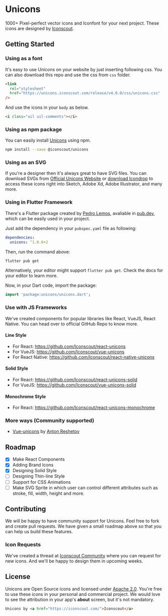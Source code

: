 # Unicons

1000+ Pixel-perfect vector icons and Iconfont for your next project. These icons are designed by [Iconscout](https://iconscout.com).

## Getting Started

### Using as a font

It's easy to use Unicons on your website by just inserting following css. You can also download this repo and use the css from `css` folder.

```html
<link
  rel="stylesheet"
  href="https://unicons.iconscout.com/release/v4.0.0/css/unicons.css"
/>
```

And use the icons in your `body` as below.

```html
<i class="uil uil-comments"></i>
```

### Using as npm package

You can easily install [Unicons](https://iconscout.com/unicons) using npm.

```bash
npm install --save @iconscout/unicons
```

### Using as an SVG

If you're a designer then it's always great to have SVG files. You can download SVGs from [Official Unicons Website](https://iconscout.com/unicons) or [download Icondrop](https://iconscout.com/icondrop) to access these icons right into Sketch, Adobe Xd, Adobe Illustrator, and many more.

### Using in Flutter Framework

There's a Flutter package created by [Pedro Lemos](https://github.com/pedrolemoz), avaliable in [pub.dev](https://pub.dev/packages/unicons), which can be easily used in your project.

Just add the dependency in your `pubspec.yaml` file as following:

```yaml
dependencies:
  unicons: ^1.0.0+2
```

Then, run the command above:

```bash
flutter pub get
```

Alternatively, your editor might support `flutter pub get`. Check the docs for your editor to learn more.

Now, in your Dart code, import the package:

```dart
import 'package:unicons/unicons.dart';
```

### Use with JS Frameworks

We've created components for popular libraries like React, VueJS, React Native. You can head over to official GitHub Repo to know more.

#### Line Style

- For React: https://github.com/Iconscout/react-unicons
- For VueJS: https://github.com/Iconscout/vue-unicons
- For React Native: https://github.com/Iconscout/react-native-unicons

#### Solid Style

- For React: https://github.com/Iconscout/react-unicons-solid
- For VueJS: https://github.com/Iconscout/vue-unicons-solid

#### Monochrome Style

- For React: https://github.com/Iconscout/react-unicons-monochrome

### More ways (Community supported)

- [Vue-unicons](https://github.com/antonreshetov/vue-unicons) by [Anton Reshetov](https://github.com/antonreshetov)

## Roadmap

- [x] Make React Components
- [x] Adding Brand Icons
- [x] Designing Solid Style
- [ ] Designing Thin-line Style
- [ ] Support for CSS Animations
- [ ] Make SVG Sprite in which user can control different attributes such as stroke, fill, width, height and more.

## Contributing

We will be happy to have community support for Unicons. Feel free to fork and create pull requests. We have given a small roadmap above so that you can help us build these features.

### Icon Requests

We've created a thread at [Iconscout Community](https://discuss.iconscout.com/new-topic?title=Icon%20Request:%20%3Cicon%3E&body=Hey%20there,%20%3Cicon%3E%20will%20be%20great%20fit%20for%20Unicons.%20I%20would%20love%20to%20use%20it!&category=Unicons&tags=requests) where you can request for new icons. And we'll be happy to design them in upcoming weeks.

## License

Unicons are Open Source icons and licensed under [Apache 2.0](https://www.apache.org/licenses/LICENSE-2.0.txt). You're free to use these icons in your personal and commercial project. We would love to see the attribution in your app's **about** screen, but it's not mandatory.

```html
Unicons by <a href="https://iconscout.com/">Iconscout</a>
```
